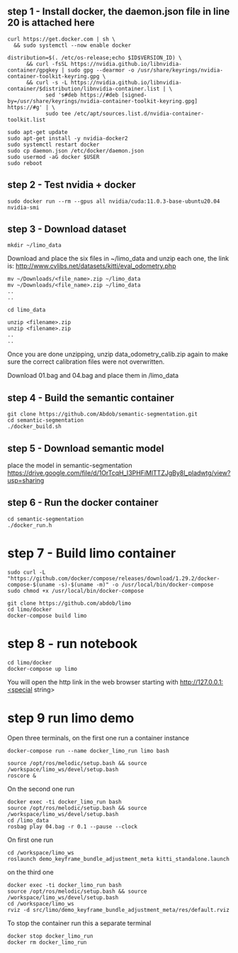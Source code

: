 ## step 1 - Install docker, the daemon.json file in line 20 is attached here
```
curl https://get.docker.com | sh \
  && sudo systemctl --now enable docker
```
```
distribution=$(. /etc/os-release;echo $ID$VERSION_ID) \
      && curl -fsSL https://nvidia.github.io/libnvidia-container/gpgkey | sudo gpg --dearmor -o /usr/share/keyrings/nvidia-container-toolkit-keyring.gpg \
      && curl -s -L https://nvidia.github.io/libnvidia-container/$distribution/libnvidia-container.list | \
            sed 's#deb https://#deb [signed-by=/usr/share/keyrings/nvidia-container-toolkit-keyring.gpg] https://#g' | \
            sudo tee /etc/apt/sources.list.d/nvidia-container-toolkit.list
```

```
sudo apt-get update
sudo apt-get install -y nvidia-docker2
sudo systemctl restart docker
sudo cp daemon.json /etc/docker/daemon.json
sudo usermod -aG docker $USER
sudo reboot
```

## step 2 - Test nvidia + docker
```
sudo docker run --rm --gpus all nvidia/cuda:11.0.3-base-ubuntu20.04 nvidia-smi
```

## step 3 - Download dataset 
```
mkdir ~/limo_data
```

Download and place the six files in ~/limo_data and unzip each one, the link is:
http://www.cvlibs.net/datasets/kitti/eval_odometry.php

```
mv ~/Downloads/<file_name>.zip ~/limo_data
mv ~/Downloads/<file_name>.zip ~/limo_data
..
..
```
```
cd limo_data

unzip <filename>.zip 
unzip <filename>.zip 
..
..
```
Once you are done unzipping, unzip data_odometry_calib.zip again to make sure the correct calibration files were not overwritten.

Download 01.bag and 04.bag and place them in /limo_data

## step 4 - Build the semantic container
```
git clone https://github.com/Abdob/semantic-segmentation.git
cd semantic-segmentation
./docker_build.sh
```
## step 5 - Download semantic model
place the model in semantic-segmentation
https://drive.google.com/file/d/1OrTcqH_I3PHFiMlTTZJgBy8l_pladwtg/view?usp=sharing

## step 6 - Run the docker container
```
cd semantic-segmentation
./docker_run.h
```
# step 7 - Build limo container
```
sudo curl -L "https://github.com/docker/compose/releases/download/1.29.2/docker-compose-$(uname -s)-$(uname -m)" -o /usr/local/bin/docker-compose
sudo chmod +x /usr/local/bin/docker-compose

git clone https://github.com/abdob/limo
cd limo/docker
docker-compose build limo
```

# step 8 - run notebook
```
cd limo/docker
docker-compose up limo
```
You will open the http link in the web browser starting with http://127.0.0.1:<special string>


# step 9 run limo demo
Open three terminals, on the first one run a container instance
```
docker-compose run --name docker_limo_run limo bash

source /opt/ros/melodic/setup.bash && source /workspace/limo_ws/devel/setup.bash
roscore &
```
On the second one run
```
docker exec -ti docker_limo_run bash
source /opt/ros/melodic/setup.bash && source /workspace/limo_ws/devel/setup.bash
cd /limo_data
rosbag play 04.bag -r 0.1 --pause --clock
```
On first one run
```
cd /workspace/limo_ws
roslaunch demo_keyframe_bundle_adjustment_meta kitti_standalone.launch
```

on the third one
```
docker exec -ti docker_limo_run bash
source /opt/ros/melodic/setup.bash && source /workspace/limo_ws/devel/setup.bash
cd /workspace/limo_ws
rviz -d src/limo/demo_keyframe_bundle_adjustment_meta/res/default.rviz 
```
To stop the container run this a separate terminal
```
docker stop docker_limo_run
docker rm docker_limo_run
```
